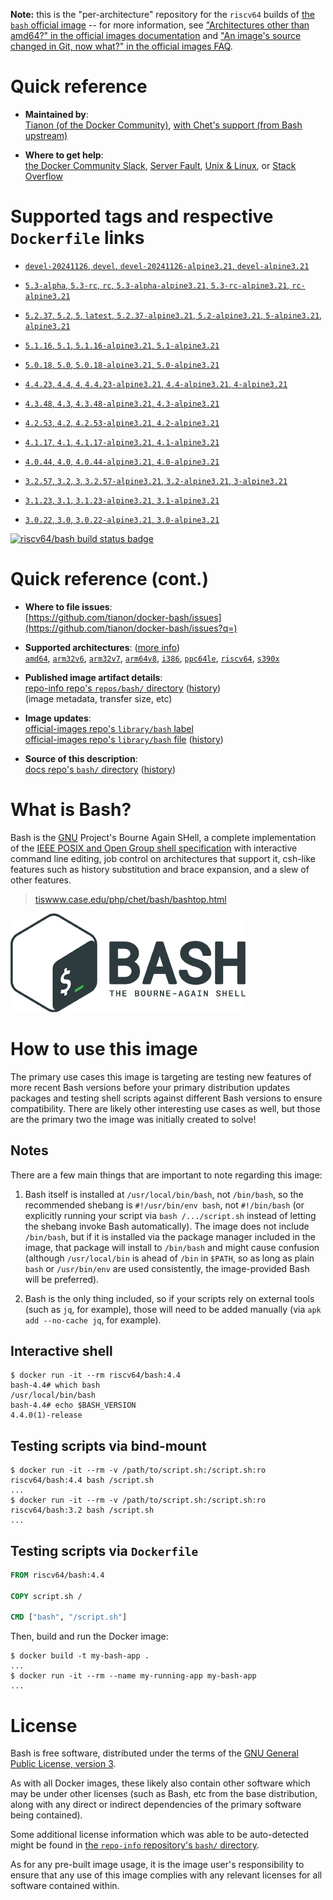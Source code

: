 <!--

********************************************************************************

WARNING:

    DO NOT EDIT "bash/README.md"

    IT IS AUTO-GENERATED

    (from the other files in "bash/" combined with a set of templates)

********************************************************************************

-->

**Note:** this is the "per-architecture" repository for the `riscv64` builds of [the `bash` official image](https://hub.docker.com/_/bash) -- for more information, see ["Architectures other than amd64?" in the official images documentation](https://github.com/docker-library/official-images#architectures-other-than-amd64) and ["An image's source changed in Git, now what?" in the official images FAQ](https://github.com/docker-library/faq#an-images-source-changed-in-git-now-what).

# Quick reference

-	**Maintained by**:  
	[Tianon (of the Docker Community)](https://github.com/tianon/docker-bash), [with Chet's support (from Bash upstream)](https://github.com/docker-library/official-images/pull/2217#issue-181031192)

-	**Where to get help**:  
	[the Docker Community Slack](https://dockr.ly/comm-slack), [Server Fault](https://serverfault.com/help/on-topic), [Unix & Linux](https://unix.stackexchange.com/help/on-topic), or [Stack Overflow](https://stackoverflow.com/help/on-topic)

# Supported tags and respective `Dockerfile` links

-	[`devel-20241126`, `devel`, `devel-20241126-alpine3.21`, `devel-alpine3.21`](https://github.com/tianon/docker-bash/blob/4811b83a9b81e2af6587fbe01c7932a078cb1acc/devel/Dockerfile)

-	[`5.3-alpha`, `5.3-rc`, `rc`, `5.3-alpha-alpine3.21`, `5.3-rc-alpine3.21`, `rc-alpine3.21`](https://github.com/tianon/docker-bash/blob/712b1f0c63d45c37d1072e6e9e635da1edfb0734/5.3-rc/Dockerfile)

-	[`5.2.37`, `5.2`, `5`, `latest`, `5.2.37-alpine3.21`, `5.2-alpine3.21`, `5-alpine3.21`, `alpine3.21`](https://github.com/tianon/docker-bash/blob/712b1f0c63d45c37d1072e6e9e635da1edfb0734/5.2/Dockerfile)

-	[`5.1.16`, `5.1`, `5.1.16-alpine3.21`, `5.1-alpine3.21`](https://github.com/tianon/docker-bash/blob/712b1f0c63d45c37d1072e6e9e635da1edfb0734/5.1/Dockerfile)

-	[`5.0.18`, `5.0`, `5.0.18-alpine3.21`, `5.0-alpine3.21`](https://github.com/tianon/docker-bash/blob/4811b83a9b81e2af6587fbe01c7932a078cb1acc/5.0/Dockerfile)

-	[`4.4.23`, `4.4`, `4`, `4.4.23-alpine3.21`, `4.4-alpine3.21`, `4-alpine3.21`](https://github.com/tianon/docker-bash/blob/4811b83a9b81e2af6587fbe01c7932a078cb1acc/4.4/Dockerfile)

-	[`4.3.48`, `4.3`, `4.3.48-alpine3.21`, `4.3-alpine3.21`](https://github.com/tianon/docker-bash/blob/4811b83a9b81e2af6587fbe01c7932a078cb1acc/4.3/Dockerfile)

-	[`4.2.53`, `4.2`, `4.2.53-alpine3.21`, `4.2-alpine3.21`](https://github.com/tianon/docker-bash/blob/4811b83a9b81e2af6587fbe01c7932a078cb1acc/4.2/Dockerfile)

-	[`4.1.17`, `4.1`, `4.1.17-alpine3.21`, `4.1-alpine3.21`](https://github.com/tianon/docker-bash/blob/4811b83a9b81e2af6587fbe01c7932a078cb1acc/4.1/Dockerfile)

-	[`4.0.44`, `4.0`, `4.0.44-alpine3.21`, `4.0-alpine3.21`](https://github.com/tianon/docker-bash/blob/4811b83a9b81e2af6587fbe01c7932a078cb1acc/4.0/Dockerfile)

-	[`3.2.57`, `3.2`, `3`, `3.2.57-alpine3.21`, `3.2-alpine3.21`, `3-alpine3.21`](https://github.com/tianon/docker-bash/blob/4811b83a9b81e2af6587fbe01c7932a078cb1acc/3.2/Dockerfile)

-	[`3.1.23`, `3.1`, `3.1.23-alpine3.21`, `3.1-alpine3.21`](https://github.com/tianon/docker-bash/blob/4811b83a9b81e2af6587fbe01c7932a078cb1acc/3.1/Dockerfile)

-	[`3.0.22`, `3.0`, `3.0.22-alpine3.21`, `3.0-alpine3.21`](https://github.com/tianon/docker-bash/blob/4811b83a9b81e2af6587fbe01c7932a078cb1acc/3.0/Dockerfile)

[![riscv64/bash build status badge](https://img.shields.io/jenkins/s/https/doi-janky.infosiftr.net/job/multiarch/job/riscv64/job/bash.svg?label=riscv64/bash%20%20build%20job)](https://doi-janky.infosiftr.net/job/multiarch/job/riscv64/job/bash/)

# Quick reference (cont.)

-	**Where to file issues**:  
	[https://github.com/tianon/docker-bash/issues](https://github.com/tianon/docker-bash/issues?q=)

-	**Supported architectures**: ([more info](https://github.com/docker-library/official-images#architectures-other-than-amd64))  
	[`amd64`](https://hub.docker.com/r/amd64/bash/), [`arm32v6`](https://hub.docker.com/r/arm32v6/bash/), [`arm32v7`](https://hub.docker.com/r/arm32v7/bash/), [`arm64v8`](https://hub.docker.com/r/arm64v8/bash/), [`i386`](https://hub.docker.com/r/i386/bash/), [`ppc64le`](https://hub.docker.com/r/ppc64le/bash/), [`riscv64`](https://hub.docker.com/r/riscv64/bash/), [`s390x`](https://hub.docker.com/r/s390x/bash/)

-	**Published image artifact details**:  
	[repo-info repo's `repos/bash/` directory](https://github.com/docker-library/repo-info/blob/master/repos/bash) ([history](https://github.com/docker-library/repo-info/commits/master/repos/bash))  
	(image metadata, transfer size, etc)

-	**Image updates**:  
	[official-images repo's `library/bash` label](https://github.com/docker-library/official-images/issues?q=label%3Alibrary%2Fbash)  
	[official-images repo's `library/bash` file](https://github.com/docker-library/official-images/blob/master/library/bash) ([history](https://github.com/docker-library/official-images/commits/master/library/bash))

-	**Source of this description**:  
	[docs repo's `bash/` directory](https://github.com/docker-library/docs/tree/master/bash) ([history](https://github.com/docker-library/docs/commits/master/bash))

# What is Bash?

Bash is the [GNU](http://www.gnu.org/) Project's Bourne Again SHell, a complete implementation of the [IEEE POSIX and Open Group shell specification](http://www.opengroup.org/onlinepubs/9699919799/nfindex.html) with interactive command line editing, job control on architectures that support it, csh-like features such as history substitution and brace expansion, and a slew of other features.

> [tiswww.case.edu/php/chet/bash/bashtop.html](https://tiswww.case.edu/php/chet/bash/bashtop.html)

![logo](https://raw.githubusercontent.com/docker-library/docs/5cb6fef6ed317e5af7e1e14e64c18c2b81657e81/bash/logo.png)

# How to use this image

The primary use cases this image is targeting are testing new features of more recent Bash versions before your primary distribution updates packages and testing shell scripts against different Bash versions to ensure compatibility. There are likely other interesting use cases as well, but those are the primary two the image was initially created to solve!

## Notes

There are a few main things that are important to note regarding this image:

1.	Bash itself is installed at `/usr/local/bin/bash`, not `/bin/bash`, so the recommended shebang is `#!/usr/bin/env bash`, not `#!/bin/bash` (or explicitly running your script via `bash /.../script.sh` instead of letting the shebang invoke Bash automatically). The image does not include `/bin/bash`, but if it is installed via the package manager included in the image, that package will install to `/bin/bash` and might cause confusion (although `/usr/local/bin` is ahead of `/bin` in `$PATH`, so as long as plain `bash` or `/usr/bin/env` are used consistently, the image-provided Bash will be preferred).

2.	Bash is the only thing included, so if your scripts rely on external tools (such as `jq`, for example), those will need to be added manually (via `apk add --no-cache jq`, for example).

## Interactive shell

```console
$ docker run -it --rm riscv64/bash:4.4
bash-4.4# which bash
/usr/local/bin/bash
bash-4.4# echo $BASH_VERSION
4.4.0(1)-release
```

## Testing scripts via bind-mount

```console
$ docker run -it --rm -v /path/to/script.sh:/script.sh:ro riscv64/bash:4.4 bash /script.sh
...
$ docker run -it --rm -v /path/to/script.sh:/script.sh:ro riscv64/bash:3.2 bash /script.sh
...
```

## Testing scripts via `Dockerfile`

```dockerfile
FROM riscv64/bash:4.4

COPY script.sh /

CMD ["bash", "/script.sh"]
```

Then, build and run the Docker image:

```console
$ docker build -t my-bash-app .
...
$ docker run -it --rm --name my-running-app my-bash-app
...
```

# License

Bash is free software, distributed under the terms of the [GNU General Public License, version 3](http://www.gnu.org/licenses/gpl.html).

As with all Docker images, these likely also contain other software which may be under other licenses (such as Bash, etc from the base distribution, along with any direct or indirect dependencies of the primary software being contained).

Some additional license information which was able to be auto-detected might be found in [the `repo-info` repository's `bash/` directory](https://github.com/docker-library/repo-info/tree/master/repos/bash).

As for any pre-built image usage, it is the image user's responsibility to ensure that any use of this image complies with any relevant licenses for all software contained within.
